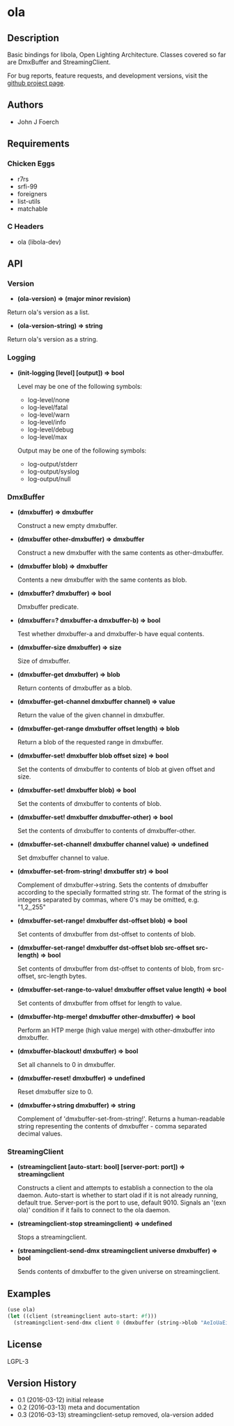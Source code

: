 
# ola


## Description

Basic bindings for libola, Open Lighting Architecture.  Classes covered so
far are DmxBuffer and StreamingClient.

For bug reports, feature requests, and development versions, visit the
[github project page](https://github.com/retroj/ola-egg/).

## Authors

* John J Foerch


## Requirements
### Chicken Eggs

* r7rs
* srfi-99
* foreigners
* list-utils
* matchable

### C Headers

* ola (libola-dev)


## API
### Version

* **(ola-version) => (major minor revision)**

Return ola's version as a list.

* **(ola-version-string) => string**

Return ola's version as a string.

### Logging

* **(init-logging [level] [output]) => bool**

    Level may be one of the following symbols:

    * log-level/none
    * log-level/fatal
    * log-level/warn
    * log-level/info
    * log-level/debug
    * log-level/max

    Output may be one of the following symbols:

    * log-output/stderr
    * log-output/syslog
    * log-output/null

### DmxBuffer

* **(dmxbuffer) => dmxbuffer**

    Construct a new empty dmxbuffer.

* **(dmxbuffer other-dmxbuffer) => dmxbuffer**

    Construct a new dmxbuffer with the same contents as other-dmxbuffer.

* **(dmxbuffer blob) => dmxbuffer**

    Contents a new dmxbuffer with the same contents as blob.

* **(dmxbuffer? dmxbuffer) => bool**

    Dmxbuffer predicate.

* **(dmxbuffer=? dmxbuffer-a dmxbuffer-b) => bool**

    Test whether dmxbuffer-a and dmxbuffer-b have equal contents.

* **(dmxbuffer-size dmxbuffer) => size**

    Size of dmxbuffer.

* **(dmxbuffer-get dmxbuffer) => blob**

    Return contents of dmxbuffer as a blob.

* **(dmxbuffer-get-channel dmxbuffer channel) => value**

    Return the value of the given channel in dmxbuffer.

* **(dmxbuffer-get-range dmxbuffer offset length) => blob**

    Return a blob of the requested range in dmxbuffer.

* **(dmxbuffer-set! dmxbuffer blob offset size) => bool**

    Set the contents of dmxbuffer to contents of blob at given offset and
    size.

* **(dmxbuffer-set! dmxbuffer blob) => bool**

    Set the contents of dmxbuffer to contents of blob.

* **(dmxbuffer-set! dmxbuffer dmxbuffer-other) => bool**

    Set the contents of dmxbuffer to contents of dmxbuffer-other.

* **(dmxbuffer-set-channel! dmxbuffer channel value) => undefined**

    Set dmxbuffer channel to value.

* **(dmxbuffer-set-from-string! dmxbuffer str) => bool**

    Complement of dmxbuffer->string.  Sets the contents of dmxbuffer
    according to the specially formatted string str.  The format of the
    string is integers separated by commas, where 0's may be omitted,
    e.g. "1,2,,255"

* **(dmxbuffer-set-range! dmxbuffer dst-offset blob) => bool**

    Set contents of dmxbuffer from dst-offset to contents of blob.

* **(dmxbuffer-set-range! dmxbuffer dst-offset blob src-offset src-length) => bool**

    Set contents of dmxbuffer from dst-offset to contents of blob, from
    src-offset, src-length bytes.

* **(dmxbuffer-set-range-to-value! dmxbuffer offset value length) => bool**

    Set contents of dmxbuffer from offset for length to value.

* **(dmxbuffer-htp-merge! dmxbuffer other-dmxbuffer) => bool**

    Perform an HTP merge (high value merge) with other-dmxbuffer into
    dmxbuffer.

* **(dmxbuffer-blackout! dmxbuffer) => bool**

    Set all channels to 0 in dmxbuffer.

* **(dmxbuffer-reset! dmxbuffer) => undefined**

    Reset dmxbuffer size to 0.

* **(dmxbuffer->string dmxbuffer) => string**

    Complement of 'dmxbuffer-set-from-string!'.  Returns a human-readable
    string representing the contents of dmxbuffer - comma separated
    decimal values.

### StreamingClient

* **(streamingclient [auto-start: bool] [server-port: port]) => streamingclient**

    Constructs a client and attempts to establish a connection to the ola
    daemon.  Auto-start is whether to start olad if it is not already
    running, default true.  Server-port is the port to use, default 9010.
    Signals an '(exn ola)' condition if it fails to connect to the ola
    daemon.

* **(streamingclient-stop streamingclient) => undefined**

    Stops a streamingclient.

* **(streamingclient-send-dmx streamingclient universe dmxbuffer) => bool**

    Sends contents of dmxbuffer to the given universe on streamingclient.


## Examples

```scheme
(use ola)
(let ((client (streamingclient auto-start: #f)))
  (streamingclient-send-dmx client 0 (dmxbuffer (string->blob "AeIoUaEiO"))))
```


## License

LGPL-3


## Version History

* 0.1 (2016-03-12) initial release
* 0.2 (2016-03-13) meta and documentation
* 0.3 (2016-03-13) streamingclient-setup removed, ola-version added
